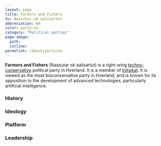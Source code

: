 ```yaml
---
layout: page
title: Farmers and Fishers
hv: Naasutar ok aalisartut
abbreviation: NA
color: party-na
category: "Political parties"
page-image: 
  path:  
  cutline: 
permalink: /about/party/na
---
```


**Farmers and Fishers** (Naasutar ok aalisartut) is a right-wing [techno-conservative](/HUN/about/ideology/techno-conservatism) political party in Hverland. It is a member of [Initsikat](/HUN/about/party/initsikat). It is viewed as the most bioconservative party in Hverland, and is known for its opposition to the development of advanced technologies, particularly artificial intelligence.

### History

### Ideology

### Platform

### Leadership
